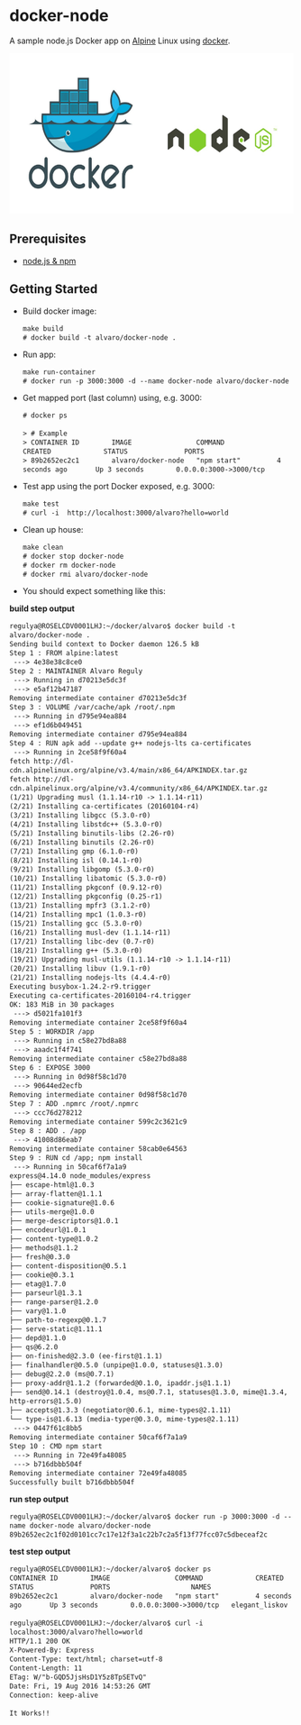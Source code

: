 # docker-node

A sample node.js Docker app on [Alpine][alpine] Linux using [docker][].

<img src="logo-d-n.jpg" width="640" height="285" />

## Prerequisites

- [node.js & npm][node-js-download]

## Getting Started

-   Build docker image:

        make build
        # docker build -t alvaro/docker-node .

-   Run app:

        make run-container
        # docker run -p 3000:3000 -d --name docker-node alvaro/docker-node

-   Get mapped port (last column) using, e.g. 3000:

        # docker ps

        > # Example
        > CONTAINER ID        IMAGE                COMMAND             CREATED             STATUS              PORTS                  
        > 89b2652ec2c1        alvaro/docker-node   "npm start"         4 seconds ago       Up 3 seconds        0.0.0.0:3000->3000/tcp   

-   Test app using the port Docker exposed, e.g. 3000:

        make test
        # curl -i  http://localhost:3000/alvaro?hello=world

-   Clean up house:
       
        make clean 
        # docker stop docker-node
        # docker rm docker-node
        # docker rmi alvaro/docker-node

-  You should expect something like this:

 **build step output**

```
regulya@ROSELCDV0001LHJ:~/docker/alvaro$ docker build -t alvaro/docker-node .
Sending build context to Docker daemon 126.5 kB
Step 1 : FROM alpine:latest
 ---> 4e38e38c8ce0
Step 2 : MAINTAINER Alvaro Reguly
 ---> Running in d70213e5dc3f
 ---> e5af12b47187
Removing intermediate container d70213e5dc3f
Step 3 : VOLUME /var/cache/apk /root/.npm
 ---> Running in d795e94ea884
 ---> ef1d6b049451
Removing intermediate container d795e94ea884
Step 4 : RUN apk add --update g++ nodejs-lts ca-certificates
 ---> Running in 2ce58f9f60a4
fetch http://dl-cdn.alpinelinux.org/alpine/v3.4/main/x86_64/APKINDEX.tar.gz
fetch http://dl-cdn.alpinelinux.org/alpine/v3.4/community/x86_64/APKINDEX.tar.gz
(1/21) Upgrading musl (1.1.14-r10 -> 1.1.14-r11)
(2/21) Installing ca-certificates (20160104-r4)
(3/21) Installing libgcc (5.3.0-r0)
(4/21) Installing libstdc++ (5.3.0-r0)
(5/21) Installing binutils-libs (2.26-r0)
(6/21) Installing binutils (2.26-r0)
(7/21) Installing gmp (6.1.0-r0)
(8/21) Installing isl (0.14.1-r0)
(9/21) Installing libgomp (5.3.0-r0)
(10/21) Installing libatomic (5.3.0-r0)
(11/21) Installing pkgconf (0.9.12-r0)
(12/21) Installing pkgconfig (0.25-r1)
(13/21) Installing mpfr3 (3.1.2-r0)
(14/21) Installing mpc1 (1.0.3-r0)
(15/21) Installing gcc (5.3.0-r0)
(16/21) Installing musl-dev (1.1.14-r11)
(17/21) Installing libc-dev (0.7-r0)
(18/21) Installing g++ (5.3.0-r0)
(19/21) Upgrading musl-utils (1.1.14-r10 -> 1.1.14-r11)
(20/21) Installing libuv (1.9.1-r0)
(21/21) Installing nodejs-lts (4.4.4-r0)
Executing busybox-1.24.2-r9.trigger
Executing ca-certificates-20160104-r4.trigger
OK: 183 MiB in 30 packages
 ---> d5021fa101f3
Removing intermediate container 2ce58f9f60a4
Step 5 : WORKDIR /app
 ---> Running in c58e27bd8a88
 ---> aaadc1f4f741
Removing intermediate container c58e27bd8a88
Step 6 : EXPOSE 3000
 ---> Running in 0d98f58c1d70
 ---> 90644ed2ecfb
Removing intermediate container 0d98f58c1d70
Step 7 : ADD .npmrc /root/.npmrc
 ---> ccc76d278212
Removing intermediate container 599c2c3621c9
Step 8 : ADD . /app
 ---> 41008d86eab7
Removing intermediate container 58cab0e64563
Step 9 : RUN cd /app; npm install
 ---> Running in 50caf6f7a1a9
express@4.14.0 node_modules/express
├── escape-html@1.0.3
├── array-flatten@1.1.1
├── cookie-signature@1.0.6
├── utils-merge@1.0.0
├── merge-descriptors@1.0.1
├── encodeurl@1.0.1
├── content-type@1.0.2
├── methods@1.1.2
├── fresh@0.3.0
├── content-disposition@0.5.1
├── cookie@0.3.1
├── etag@1.7.0
├── parseurl@1.3.1
├── range-parser@1.2.0
├── vary@1.1.0
├── path-to-regexp@0.1.7
├── serve-static@1.11.1
├── depd@1.1.0
├── qs@6.2.0
├── on-finished@2.3.0 (ee-first@1.1.1)
├── finalhandler@0.5.0 (unpipe@1.0.0, statuses@1.3.0)
├── debug@2.2.0 (ms@0.7.1)
├── proxy-addr@1.1.2 (forwarded@0.1.0, ipaddr.js@1.1.1)
├── send@0.14.1 (destroy@1.0.4, ms@0.7.1, statuses@1.3.0, mime@1.3.4, http-errors@1.5.0)
├── accepts@1.3.3 (negotiator@0.6.1, mime-types@2.1.11)
└── type-is@1.6.13 (media-typer@0.3.0, mime-types@2.1.11)
 ---> 0447f61c8bb5
Removing intermediate container 50caf6f7a1a9
Step 10 : CMD npm start
 ---> Running in 72e49fa48085
 ---> b716dbbb504f
Removing intermediate container 72e49fa48085
Successfully built b716dbbb504f
```
    
**run step output**

```
regulya@ROSELCDV0001LHJ:~/docker/alvaro$ docker run -p 3000:3000 -d --name docker-node alvaro/docker-node
89b2652ec2c1f02d0101cc7c17e12f3a1c22b7c2a5f13f77fcc07c5dbeceaf2c
```

**test step output**

```
regulya@ROSELCDV0001LHJ:~/docker/alvaro$ docker ps
CONTAINER ID        IMAGE                COMMAND             CREATED             STATUS              PORTS                    NAMES
89b2652ec2c1        alvaro/docker-node   "npm start"         4 seconds ago       Up 3 seconds        0.0.0.0:3000->3000/tcp   elegant_liskov

regulya@ROSELCDV0001LHJ:~/docker/alvaro$ curl -i localhost:3000/alvaro?hello=world
HTTP/1.1 200 OK
X-Powered-By: Express
Content-Type: text/html; charset=utf-8
Content-Length: 11
ETag: W/"b-GQD5JjsHsD1Y5z8TpSETvQ"
Date: Fri, 19 Aug 2016 14:53:26 GMT
Connection: keep-alive

It Works!!
```
[alpine]: https://hub.docker.com/_/alpine/
[node-js-download]: http://nodejs.org/download/
[docker]: http://docker.io

